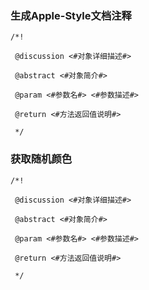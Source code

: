 ### 生成Apple-Style文档注释

```
/*!

 @discussion <#对象详细描述#>

 @abstract <#对象简介#>

 @param <#参数名#> <#参数描述#>

 @return <#方法返回值说明#>

 */
```

### 获取随机颜色

```
/*!

 @discussion <#对象详细描述#>

 @abstract <#对象简介#>

 @param <#参数名#> <#参数描述#>

 @return <#方法返回值说明#>

 */
```
